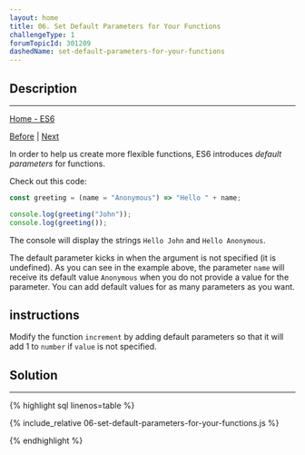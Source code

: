 ```yaml
---
layout: home 
title: 06. Set Default Parameters for Your Functions
challengeType: 1
forumTopicId: 301209
dashedName: set-default-parameters-for-your-functions
---
```


<div class="row">
<div class="columnStmt" markdown="1">

## Description
------

[Home - ES6](../es6/README.md)

[Before](./05-write-arrow-functions-with-parameters.md)  | [Next](./07-use-the-rest-parameter-with-function-parameters.md)

In order to help us create more flexible functions, ES6 introduces <dfn>default parameters</dfn> for functions.

Check out this code:

```js
const greeting = (name = "Anonymous") => "Hello " + name;

console.log(greeting("John"));
console.log(greeting());
```

The console will display the strings `Hello John` and `Hello Anonymous`.

The default parameter kicks in when the argument is not specified (it is undefined). As you can see in the example above, the parameter `name` will receive its default value `Anonymous` when you do not provide a value for the parameter. You can add default values for as many parameters as you want.

##  instructions 

Modify the function `increment` by adding default parameters so that it will add 1 to `number` if `value` is not specified.

</div>
<div class="columnSol" markdown="1">

## Solution
------

{% highlight sql linenos=table %}

{% include_relative 06-set-default-parameters-for-your-functions.js %}

{% endhighlight %}

</div>
</div>


